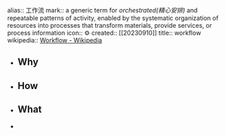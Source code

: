 alias:: 工作流
mark:: a generic term for *orchestrated(精心安排)* and repeatable patterns of activity, enabled by the systematic organization of resources into processes that transform materials, provide services, or process information
icon:: ⚙️
created:: [[20230910]]
title:: workflow
wikipedia:: [Workflow - Wikipedia](https://en.wikipedia.org/wiki/Workflow)

- ## Why
- ## How
- ## What
-
